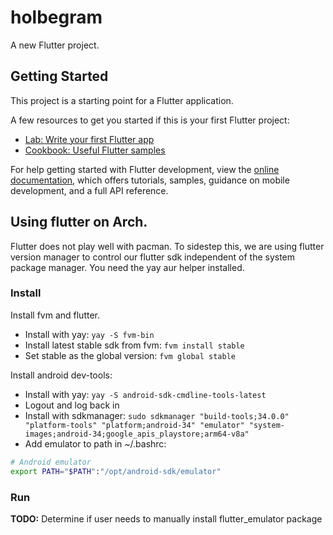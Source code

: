# holbegram

A new Flutter project.

## Getting Started

This project is a starting point for a Flutter application.

A few resources to get you started if this is your first Flutter project:

- [Lab: Write your first Flutter app](https://docs.flutter.dev/get-started/codelab)
- [Cookbook: Useful Flutter samples](https://docs.flutter.dev/cookbook)

For help getting started with Flutter development, view the
[online documentation](https://docs.flutter.dev/), which offers tutorials,
samples, guidance on mobile development, and a full API reference.

## Using flutter on Arch.
Flutter does not play well with pacman. To sidestep this, we are using flutter version manager to control our flutter sdk independent of the system package manager. You need the yay aur helper installed.

### Install
Install fvm and flutter.
 - Install with yay: ```yay -S fvm-bin```
 - Install latest stable sdk from fvm: ```fvm install stable```
 - Set stable as the global version: ```fvm global stable```

Install android dev-tools:
 - Install with yay: ```yay -S android-sdk-cmdline-tools-latest```
 - Logout and log back in
 - Install with sdkmanager: ```sudo sdkmanager "build-tools;34.0.0" "platform-tools" "platform;android-34" "emulator" "system-images;android-34;google_apis_playstore;arm64-v8a"```
 - Add emulator to path in ~/.bashrc:
 ```bash
 # Android emulator
 export PATH="$PATH":"/opt/android-sdk/emulator"
 ```

### Run

**TODO:** Determine if user needs to manually install flutter_emulator package

